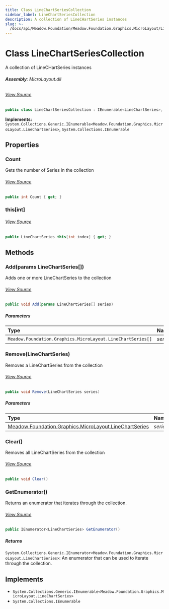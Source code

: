 ```yaml
---
title: Class LineChartSeriesCollection
sidebar_label: LineChartSeriesCollection
description: A collection of LineCHartSeries instances
slug: >-
  /docs/api/Meadow.Foundation/Meadow.Foundation.Graphics.MicroLayout/LineChartSeriesCollection
---
```

# Class LineChartSeriesCollection
A collection of LineCHartSeries instances

###### **Assembly**: MicroLayout.dll
###### [View Source](https://github.com/WildernessLabs/Meadow.Foundation.git/blob/develop/Source/Meadow.Foundation.Libraries_and_Frameworks/Graphics.MicroLayout/Driver/Charts/LineChartSeriesCollection.cs#L9)
```csharp title="Declaration"
public class LineChartSeriesCollection : IEnumerable<LineChartSeries>, IEnumerable
```
**Implements:**  
`System.Collections.Generic.IEnumerable<Meadow.Foundation.Graphics.MicroLayout.LineChartSeries>`, `System.Collections.IEnumerable`

## Properties
### Count
Gets the number of Series in the collection
###### [View Source](https://github.com/WildernessLabs/Meadow.Foundation.git/blob/develop/Source/Meadow.Foundation.Libraries_and_Frameworks/Graphics.MicroLayout/Driver/Charts/LineChartSeriesCollection.cs#L16)
```csharp title="Declaration"
public int Count { get; }
```
### this[int]

###### [View Source](https://github.com/WildernessLabs/Meadow.Foundation.git/blob/develop/Source/Meadow.Foundation.Libraries_and_Frameworks/Graphics.MicroLayout/Driver/Charts/LineChartSeriesCollection.cs#L45)
```csharp title="Declaration"
public LineChartSeries this[int index] { get; }
```
## Methods
### Add(params LineChartSeries[])
Adds one or more LineChartSeries to the collection
###### [View Source](https://github.com/WildernessLabs/Meadow.Foundation.git/blob/develop/Source/Meadow.Foundation.Libraries_and_Frameworks/Graphics.MicroLayout/Driver/Charts/LineChartSeriesCollection.cs#L22)
```csharp title="Declaration"
public void Add(params LineChartSeries[] series)
```

##### Parameters

| Type | Name |
|:--- |:--- |
| `Meadow.Foundation.Graphics.MicroLayout.LineChartSeries[]` | *series* |

### Remove(LineChartSeries)
Removes a LineChartSeries from the collection
###### [View Source](https://github.com/WildernessLabs/Meadow.Foundation.git/blob/develop/Source/Meadow.Foundation.Libraries_and_Frameworks/Graphics.MicroLayout/Driver/Charts/LineChartSeriesCollection.cs#L31)
```csharp title="Declaration"
public void Remove(LineChartSeries series)
```

##### Parameters

| Type | Name |
|:--- |:--- |
| [Meadow.Foundation.Graphics.MicroLayout.LineChartSeries](../Meadow.Foundation.Graphics.MicroLayout/LineChartSeries) | *series* |

### Clear()
Removes all LineChartSeries from the collection
###### [View Source](https://github.com/WildernessLabs/Meadow.Foundation.git/blob/develop/Source/Meadow.Foundation.Libraries_and_Frameworks/Graphics.MicroLayout/Driver/Charts/LineChartSeriesCollection.cs#L39)
```csharp title="Declaration"
public void Clear()
```
### GetEnumerator()
Returns an enumerator that iterates through the collection.
###### [View Source](https://github.com/WildernessLabs/Meadow.Foundation.git/blob/develop/Source/Meadow.Foundation.Libraries_and_Frameworks/Graphics.MicroLayout/Driver/Charts/LineChartSeriesCollection.cs#L51)
```csharp title="Declaration"
public IEnumerator<LineChartSeries> GetEnumerator()
```

##### Returns

`System.Collections.Generic.IEnumerator<Meadow.Foundation.Graphics.MicroLayout.LineChartSeries>`: An enumerator that can be used to iterate through the collection.
## Implements

* `System.Collections.Generic.IEnumerable<Meadow.Foundation.Graphics.MicroLayout.LineChartSeries>`
* `System.Collections.IEnumerable`
